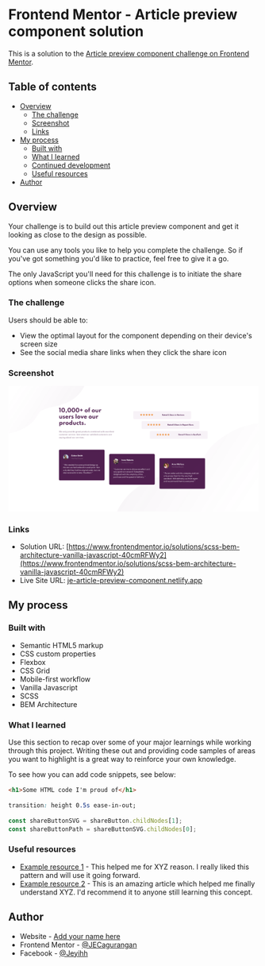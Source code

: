 # Frontend Mentor - Article preview component solution

This is a solution to the [Article preview component challenge on Frontend Mentor](https://www.frontendmentor.io/challenges/article-preview-component-dYBN_pYFT).

## Table of contents

- [Overview](#overview)
  - [The challenge](#the-challenge)
  - [Screenshot](#screenshot)
  - [Links](#links)
- [My process](#my-process)
  - [Built with](#built-with)
  - [What I learned](#what-i-learned)
  - [Continued development](#continued-development)
  - [Useful resources](#useful-resources)
- [Author](#author)

## Overview

Your challenge is to build out this article preview component and get it looking as close to the design as possible.

You can use any tools you like to help you complete the challenge. So if you've got something you'd like to practice, feel free to give it a go.

The only JavaScript you'll need for this challenge is to initiate the share options when someone clicks the share icon.

### The challenge

Users should be able to:

- View the optimal layout for the component depending on their device's screen size
- See the social media share links when they click the share icon

### Screenshot

![](./images/Screenshot_2021-03-14.png)

### Links

- Solution URL: [https://www.frontendmentor.io/solutions/scss-bem-architecture-vanilla-javascript-40cmRFWy2](https://www.frontendmentor.io/solutions/scss-bem-architecture-vanilla-javascript-40cmRFWy2)
- Live Site URL: [je-article-preview-component.netlify.app](https://je-article-preview-component.netlify.app/)

## My process

### Built with

- Semantic HTML5 markup
- CSS custom properties
- Flexbox
- CSS Grid
- Mobile-first workflow
- Vanilla Javascript
- SCSS
- BEM Architecture

### What I learned

Use this section to recap over some of your major learnings while working through this project. Writing these out and providing code samples of areas you want to highlight is a great way to reinforce your own knowledge.

To see how you can add code snippets, see below:

```html
<h1>Some HTML code I'm proud of</h1>
```
```css
transition: height 0.5s ease-in-out;
```
```js
const shareButtonSVG = shareButton.childNodes[1];
const shareButtonPath = shareButtonSVG.childNodes[0];
```

### Useful resources

- [Example resource 1](https://www.example.com) - This helped me for XYZ reason. I really liked this pattern and will use it going forward.
- [Example resource 2](https://www.example.com) - This is an amazing article which helped me finally understand XYZ. I'd recommend it to anyone still learning this concept.

## Author

- Website - [Add your name here](https://www.your-site.com)
- Frontend Mentor - [@JECagurangan](https://www.frontendmentor.io/profile/JECagurangan)
- Facebook - [@Jeyihh](https://www.facebook.com/Jeyihh/)

